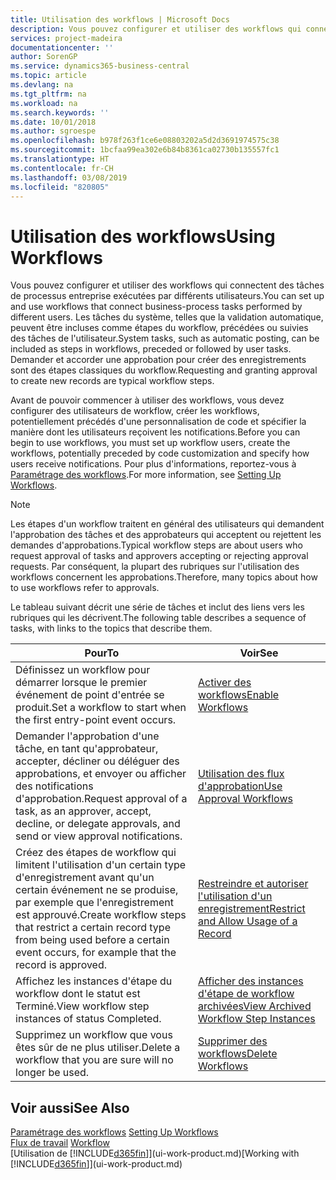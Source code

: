 ```yaml
---
title: Utilisation des workflows | Microsoft Docs
description: Vous pouvez configurer et utiliser des workflows qui connectent des tâches de processus entreprise exécutées par différents utilisateurs. Les tâches du système, telles que la validation automatique, peuvent être incluses comme étapes du workflow, précédées ou suivies des tâches de l'utilisateur. Demander et accorder une approbation pour créer des enregistrements sont des étapes classiques du workflow.
services: project-madeira
documentationcenter: ''
author: SorenGP
ms.service: dynamics365-business-central
ms.topic: article
ms.devlang: na
ms.tgt_pltfrm: na
ms.workload: na
ms.search.keywords: ''
ms.date: 10/01/2018
ms.author: sgroespe
ms.openlocfilehash: b978f263f1ce6e08803202a5d2d3691974575c38
ms.sourcegitcommit: 1bcfaa99ea302e6b84b8361ca02730b135557fc1
ms.translationtype: HT
ms.contentlocale: fr-CH
ms.lasthandoff: 03/08/2019
ms.locfileid: "820805"
---
```

# <a name="using-workflows"></a><span data-ttu-id="2b295-105">Utilisation des workflows</span><span class="sxs-lookup"><span data-stu-id="2b295-105">Using Workflows</span></span>
<span data-ttu-id="2b295-106">Vous pouvez configurer et utiliser des workflows qui connectent des tâches de processus entreprise exécutées par différents utilisateurs.</span><span class="sxs-lookup"><span data-stu-id="2b295-106">You can set up and use workflows that connect business-process tasks performed by different users.</span></span> <span data-ttu-id="2b295-107">Les tâches du système, telles que la validation automatique, peuvent être incluses comme étapes du workflow, précédées ou suivies des tâches de l'utilisateur.</span><span class="sxs-lookup"><span data-stu-id="2b295-107">System tasks, such as automatic posting, can be included as steps in workflows, preceded or followed by user tasks.</span></span> <span data-ttu-id="2b295-108">Demander et accorder une approbation pour créer des enregistrements sont des étapes classiques du workflow.</span><span class="sxs-lookup"><span data-stu-id="2b295-108">Requesting and granting approval to create new records are typical workflow steps.</span></span>  

 <span data-ttu-id="2b295-109">Avant de pouvoir commencer à utiliser des workflows, vous devez configurer des utilisateurs de workflow, créer les workflows, potentiellement précédés d'une personnalisation de code et spécifier la manière dont les utilisateurs reçoivent les notifications.</span><span class="sxs-lookup"><span data-stu-id="2b295-109">Before you can begin to use workflows, you must set up workflow users, create the workflows, potentially preceded by code customization and specify how users receive notifications.</span></span> <span data-ttu-id="2b295-110">Pour plus d'informations, reportez-vous à [Paramétrage des workflows](across-set-up-workflows.md).</span><span class="sxs-lookup"><span data-stu-id="2b295-110">For more information, see [Setting Up Workflows](across-set-up-workflows.md).</span></span>  

> [!NOTE]  
>  <span data-ttu-id="2b295-111">Les étapes d'un workflow traitent en général des utilisateurs qui demandent l'approbation des tâches et des approbateurs qui acceptent ou rejettent les demandes d'approbations.</span><span class="sxs-lookup"><span data-stu-id="2b295-111">Typical workflow steps are about users who request approval of tasks and approvers accepting or rejecting approval requests.</span></span> <span data-ttu-id="2b295-112">Par conséquent, la plupart des rubriques sur l'utilisation des workflows concernent les approbations.</span><span class="sxs-lookup"><span data-stu-id="2b295-112">Therefore, many topics about how to use workflows refer to approvals.</span></span>  

 <span data-ttu-id="2b295-113">Le tableau suivant décrit une série de tâches et inclut des liens vers les rubriques qui les décrivent.</span><span class="sxs-lookup"><span data-stu-id="2b295-113">The following table describes a sequence of tasks, with links to the topics that describe them.</span></span>  

|<span data-ttu-id="2b295-114">**Pour**</span><span class="sxs-lookup"><span data-stu-id="2b295-114">**To**</span></span>|<span data-ttu-id="2b295-115">**Voir**</span><span class="sxs-lookup"><span data-stu-id="2b295-115">**See**</span></span>|  
|------------|-------------|  
|<span data-ttu-id="2b295-116">Définissez un workflow pour démarrer lorsque le premier événement de point d'entrée se produit.</span><span class="sxs-lookup"><span data-stu-id="2b295-116">Set a workflow to start when the first entry-point event occurs.</span></span>|[<span data-ttu-id="2b295-117">Activer des workflows</span><span class="sxs-lookup"><span data-stu-id="2b295-117">Enable Workflows</span></span>](across-how-to-enable-workflows.md)|  
|<span data-ttu-id="2b295-118">Demander l'approbation d'une tâche, en tant qu'approbateur, accepter, décliner ou déléguer des approbations, et envoyer ou afficher des notifications d'approbation.</span><span class="sxs-lookup"><span data-stu-id="2b295-118">Request approval of a task, as an approver, accept, decline, or delegate approvals, and send or view approval notifications.</span></span>|[<span data-ttu-id="2b295-119">Utilisation des flux d'approbation</span><span class="sxs-lookup"><span data-stu-id="2b295-119">Use Approval Workflows</span></span>](across-how-use-approval-workflows.md)|  
|<span data-ttu-id="2b295-120">Créez des étapes de workflow qui limitent l'utilisation d'un certain type d'enregistrement avant qu'un certain événement ne se produise, par exemple que l'enregistrement est approuvé.</span><span class="sxs-lookup"><span data-stu-id="2b295-120">Create workflow steps that restrict a certain record type from being used before a certain event occurs, for example that the record is approved.</span></span>|[<span data-ttu-id="2b295-121">Restreindre et autoriser l'utilisation d'un enregistrement</span><span class="sxs-lookup"><span data-stu-id="2b295-121">Restrict and Allow Usage of a Record</span></span>](across-how-to-restrict-and-allow-usage-of-a-record.md)|  
|<span data-ttu-id="2b295-122">Affichez les instances d'étape du workflow dont le statut est Terminé.</span><span class="sxs-lookup"><span data-stu-id="2b295-122">View workflow step instances of status Completed.</span></span>|[<span data-ttu-id="2b295-123">Afficher des instances d'étape de workflow archivées</span><span class="sxs-lookup"><span data-stu-id="2b295-123">View Archived Workflow Step Instances</span></span>](across-how-to-view-archived-workflow-step-instances.md)|  
|<span data-ttu-id="2b295-124">Supprimez un workflow que vous êtes sûr de ne plus utiliser.</span><span class="sxs-lookup"><span data-stu-id="2b295-124">Delete a workflow that you are sure will no longer be used.</span></span>|[<span data-ttu-id="2b295-125">Supprimer des workflows</span><span class="sxs-lookup"><span data-stu-id="2b295-125">Delete Workflows</span></span>](across-how-to-delete-workflows.md)|  

## <a name="see-also"></a><span data-ttu-id="2b295-126">Voir aussi</span><span class="sxs-lookup"><span data-stu-id="2b295-126">See Also</span></span>  
<span data-ttu-id="2b295-127">[Paramétrage des workflows](across-set-up-workflows.md) </span><span class="sxs-lookup"><span data-stu-id="2b295-127">[Setting Up Workflows](across-set-up-workflows.md) </span></span>  
<span data-ttu-id="2b295-128">[Flux de travail](across-workflow.md) </span><span class="sxs-lookup"><span data-stu-id="2b295-128">[Workflow](across-workflow.md) </span></span>  
<span data-ttu-id="2b295-129">[Utilisation de [!INCLUDE[d365fin](includes/d365fin_md.md)]](ui-work-product.md)</span><span class="sxs-lookup"><span data-stu-id="2b295-129">[Working with [!INCLUDE[d365fin](includes/d365fin_md.md)]](ui-work-product.md)</span></span>
